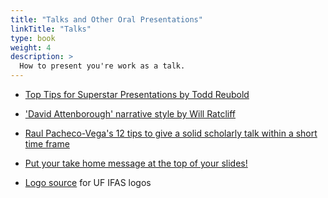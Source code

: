 ```yaml
---
title: "Talks and Other Oral Presentations"
linkTitle: "Talks"
type: book
weight: 4
description: >
  How to present you're work as a talk.
---
```


* [Top Tips for Superstar Presentations by Todd Reubold](https://www.youtube.com/watch?v=Yis6mAnMjTc)
* ['David Attenborough' narrative style by Will Ratcliff](https://www.dropbox.com/s/j1vv2baheiduvip/David%20Attenborough%20talk%20technique%202018.pdf)
* [Raul Pacheco-Vega's 12 tips to give a solid scholarly talk within a short time frame](http://www.raulpacheco.org/2018/04/10-tips-to-give-a-solid-scholarly-talk-within-a-short-time-frame/)
* [Put your take home message at the top of your slides!](https://dynamicecology.wordpress.com/2018/08/27/put-your-take-home-message-at-the-top-of-your-slides/)

* [Logo source](http://branding.ifas.ufl.edu/logos/) for UF IFAS logos